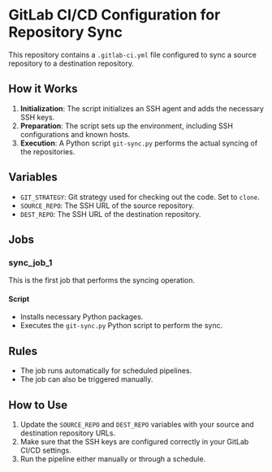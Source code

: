 # GitLab CI/CD Configuration for Repository Sync

This repository contains a `.gitlab-ci.yml` file configured to sync a source repository to a destination repository.

## How it Works

1. **Initialization**: The script initializes an SSH agent and adds the necessary SSH keys.
2. **Preparation**: The script sets up the environment, including SSH configurations and known hosts.
3. **Execution**: A Python script `git-sync.py` performs the actual syncing of the repositories.

## Variables

- `GIT_STRATEGY`: Git strategy used for checking out the code. Set to `clone`.
- `SOURCE_REPO`: The SSH URL of the source repository.
- `DEST_REPO`: The SSH URL of the destination repository.

## Jobs

### sync_job_1

This is the first job that performs the syncing operation.

#### Script

- Installs necessary Python packages.
- Executes the `git-sync.py` Python script to perform the sync.

## Rules

- The job runs automatically for scheduled pipelines.
- The job can also be triggered manually.

## How to Use

1. Update the `SOURCE_REPO` and `DEST_REPO` variables with your source and destination repository URLs.
2. Make sure that the SSH keys are configured correctly in your GitLab CI/CD settings.
3. Run the pipeline either manually or through a schedule.
